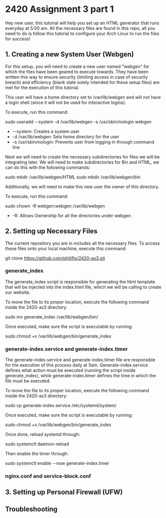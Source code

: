 # 2420 Assignment 3 part 1

Hey new user, this tutorial will help you set up an HTML generator that runs everyday at 5:00 am. All the necessary files are found in this repo, all you need to do is follow this tutorial to configure your Arch Linux to run the files for success!

## 1. Creating a new System User (Webgen)

For this setup, you will need to create a new user named "webgen" for which the files have been geared to execute towards. They have been written this way to ensure security (limiting access in case of security breach) and efficiency (blank slate solely intended for these setup files) are met for the execution of this tutorial.

This user will have a home directory set to /var/lib/webgen and will not have a login shell (since it will not be used for interactive logins). 

To execute, run this command: 

sudo useradd --system -d /var/lib/webgen -s /usr/sbin/nologin webgen

- --system: Creates a system user
- -d /var/lib/webgen: Sets home directory for the user
- -s /usr/sbin/nologin: Prevents user from logging in through command line

Next we will need to create the necessary subdirectories for files we will be integrating later. 
We will need to make subdirectories for Bin and HTML, we can do this with the following commands: 

sudo mkdir /var/lib/webgen/HTML
sudo mkdir /var/lib/webgen/bin

Additionally, we will need to make this new user the owner of this directory. 

To execute, run this command:

sudo chown -R webgen:webgen /var/lib/webgen

- -R: Allows Ownership for all the directories under webgen

## 2. Setting up Necessary Files

The current repository you are in includes all the necessary files. To access these files onto your local machine, execute this command:

git clone https://github.com/philiflo/2420-as3.git

### generate_index

The generate_index script is responsible for generating the html template that will be injected into the index.html file, which we will be calling to create our website. 

To move the file to its proper location, execute the following command inside the 2420-as3 directory:

sudo mv generate_index /var/lib/webgen/bin/

Once executed, make sure the script is executable by running:

sudo chmod +x /var/lib/webgen/bin/generate_index

### generate-index.service and generate-index.timer

The generate-index.service and generate-index.timer file are responsible for the execution of this process daily at 5am. Generate-index.service defines what action must be executed (running the script inside generate_index), while generate-index.timer defines the time in which the file must be executed. 

To move the file to its proper location, execute the following command inside the 2420-as3 directory:

sudo cp generate-index.service /etc/systemd/system/

Once executed, make sure the script is executable by running:

sudo chmod +x /var/lib/webgen/bin/generate_index

Once done, reload systemd through: 

sudo systemctl daemon-reload

Then enable the timer through:

sudo systemctl enable --now generate-index.timer

### nginx.conf and service-block.conf



## 3. Setting up Personal Firewall (UFW)


## Troubleshooting


